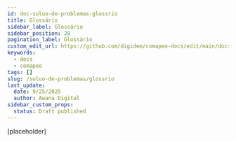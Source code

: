 ```yaml
---
id: doc-soluo-de-problemas-glossrio
title: Glossário
sidebar_label: Glossário
sidebar_position: 28
pagination_label: Glossário
custom_edit_url: https://github.com/digidem/comapeo-docs/edit/main/docs/soluo-de-problemas/glossrio.md
keywords:
  - docs
  - comapeo
tags: []
slug: /soluo-de-problemas/glossrio
last_update:
  date: 9/25/2025
  author: Awana Digital
sidebar_custom_props:
  status: Draft published
---
```


[placeholder]

